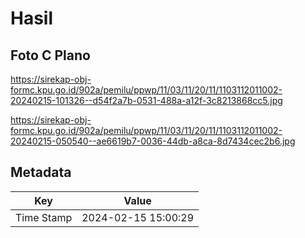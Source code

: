 # Hasil

## Foto C Plano

https://sirekap-obj-formc.kpu.go.id/902a/pemilu/ppwp/11/03/11/20/11/1103112011002-20240215-101326--d54f2a7b-0531-488a-a12f-3c8213868cc5.jpg

https://sirekap-obj-formc.kpu.go.id/902a/pemilu/ppwp/11/03/11/20/11/1103112011002-20240215-050540--ae6619b7-0036-44db-a8ca-8d7434cec2b6.jpg


## Metadata

| Key        | Value               |
| ---------- | ------------------- |
| Time Stamp | 2024-02-15 15:00:29 |



